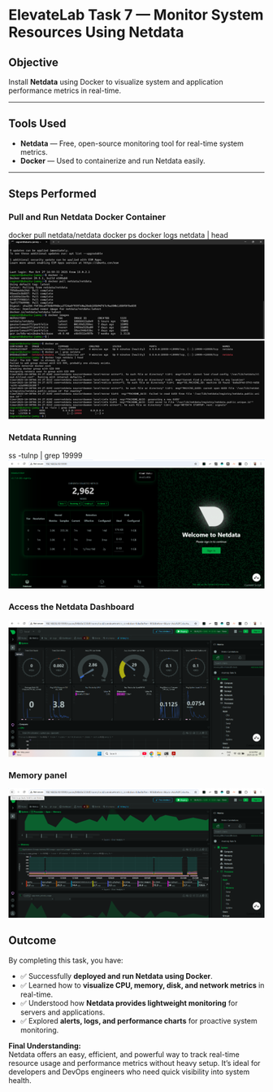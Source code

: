# ElevateLab Task 7 — Monitor System Resources Using Netdata

##  Objective
Install **Netdata** using Docker to visualize system and application performance metrics in real-time.

---

##  Tools Used
- **Netdata** — Free, open-source monitoring tool for real-time system metrics.
- **Docker** — Used to containerize and run Netdata easily.

---
## Steps Performed

### Pull and Run Netdata Docker Container
docker pull netdata/netdata
docker ps
docker logs netdata | head
![Netdata Imagepull Screenshot](/screenshots/Netdata-image-pull.png)
![Netdata container Screenshot](/screenshots/Netdat-Conatiner-logs.png)

### Netdata Running
ss -tulnp | grep 19999
![Netdata Running](/screenshots/Netdata-running.png)

### Access the Netdata Dashboard
![Netdata Dasboard](/screenshots/Netdata-dashboard.png)

### Memory panel
![Netdata Dasboard](/screenshots/Memory-panel.png)

## Outcome

By completing this task, you have:

- ✅ Successfully **deployed and run Netdata using Docker**.  
- ✅ Learned how to **visualize CPU, memory, disk, and network metrics** in real-time.  
- ✅ Understood how **Netdata provides lightweight monitoring** for servers and applications.  
- ✅ Explored **alerts, logs, and performance charts** for proactive system monitoring.  

**Final Understanding:**  
Netdata offers an easy, efficient, and powerful way to track real-time resource usage and performance metrics without heavy setup. It’s ideal for developers and DevOps engineers who need quick visibility into system health.
